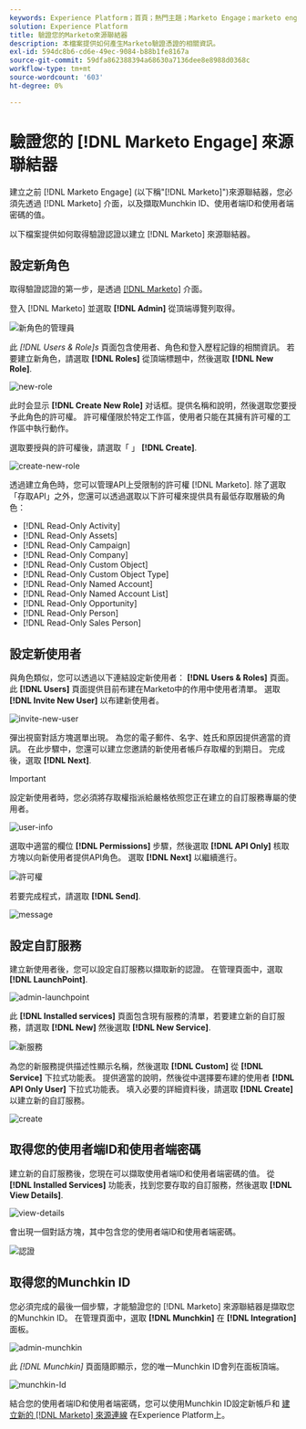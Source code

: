 ```yaml
---
keywords: Experience Platform；首頁；熱門主題；Marketo Engage；marketo engage；marketo
solution: Experience Platform
title: 驗證您的Marketo來源聯結器
description: 本檔案提供如何產生Marketo驗證憑證的相關資訊。
exl-id: 594dc8b6-cd6e-49ec-9084-b88b1fe8167a
source-git-commit: 59dfa862388394a68630a7136dee8e8988d0368c
workflow-type: tm+mt
source-wordcount: '603'
ht-degree: 0%

---
```


# 驗證您的 [!DNL Marketo Engage] 來源聯結器

建立之前 [!DNL Marketo Engage] (以下稱&quot;[!DNL Marketo]&quot;)來源聯結器，您必須先透過 [!DNL Marketo] 介面，以及擷取Munchkin ID、使用者端ID和使用者端密碼的值。

以下檔案提供如何取得驗證認證以建立 [!DNL Marketo] 來源聯結器。

## 設定新角色

取得驗證認證的第一步，是透過 [[!DNL Marketo]](https://app-sjint.marketo.com/#MM0A1) 介面。

登入 [!DNL Marketo] 並選取 **[!DNL Admin]** 從頂端導覽列取得。

![新角色的管理員](../images/marketo/home.png)

此 *[!DNL Users & Role]s* 頁面包含使用者、角色和登入歷程記錄的相關資訊。 若要建立新角色，請選取 **[!DNL Roles]** 從頂端標題中，然後選取 **[!DNL New Role]**.

![new-role](../images/marketo/new-role.png)

此时会显示 **[!DNL Create New Role]** 对话框。提供名稱和說明，然後選取您要授予此角色的許可權。 許可權僅限於特定工作區，使用者只能在其擁有許可權的工作區中執行動作。

選取要授與的許可權後，請選取「 」 **[!DNL Create]**.

![create-new-role](../images/marketo/create-new-role.png)

透過建立角色時，您可以管理API上受限制的許可權 [!DNL Marketo]. 除了選取「存取API」之外，您還可以透過選取以下許可權來提供具有最低存取層級的角色：

* [!DNL Read-Only Activity]
* [!DNL Read-Only Assets]
* [!DNL Read-Only Campaign]
* [!DNL Read-Only Company]
* [!DNL Read-Only Custom Object]
* [!DNL Read-Only Custom Object Type]
* [!DNL Read-Only Named Account]
* [!DNL Read-Only Named Account List]
* [!DNL Read-Only Opportunity]
* [!DNL Read-Only Person]
* [!DNL Read-Only Sales Person]

## 設定新使用者

與角色類似，您可以透過以下連結設定新使用者： **[!DNL Users & Roles]** 頁面。 此 **[!DNL Users]** 頁面提供目前布建在Marketo中的作用中使用者清單。 選取 **[!DNL Invite New User]** 以布建新使用者。

![invite-new-user](../images/marketo/invite-new-user.png)

彈出視窗對話方塊選單出現。 為您的電子郵件、名字、姓氏和原因提供適當的資訊。 在此步驟中，您還可以建立您邀請的新使用者帳戶存取權的到期日。 完成後，選取 **[!DNL Next]**.

>[!IMPORTANT]
>
>設定新使用者時，您必須將存取權指派給嚴格依照您正在建立的自訂服務專屬的使用者。

![user-info](../images/marketo/new-user-info.png)

選取中適當的欄位 **[!DNL Permissions]** 步驟，然後選取 **[!DNL API Only]** 核取方塊以向新使用者提供API角色。 選取 **[!DNL Next]** 以繼續進行。

![許可權](../images/marketo/permissions.png)

若要完成程式，請選取 **[!DNL Send]**.

![message](../images/marketo/message.png)

## 設定自訂服務

建立新使用者後，您可以設定自訂服務以擷取新的認證。 在管理頁面中，選取 **[!DNL LaunchPoint]**.

![admin-launchpoint](../images/marketo/admin-launchpoint.png)

此 **[!DNL Installed services]** 頁面包含現有服務的清單，若要建立新的自訂服務，請選取 **[!DNL New]** 然後選取 **[!DNL New Service]**.

![新服務](../images/marketo/new-service.png)

為您的新服務提供描述性顯示名稱，然後選取 **[!DNL Custom]** 從 **[!DNL Service]** 下拉式功能表。 提供適當的說明，然後從中選擇要布建的使用者 **[!DNL API Only User]** 下拉式功能表。 填入必要的詳細資料後，請選取 **[!DNL Create]** 以建立新的自訂服務。

![create](../images/marketo/create.png)

## 取得您的使用者端ID和使用者端密碼

建立新的自訂服務後，您現在可以擷取使用者端ID和使用者端密碼的值。 從 **[!DNL Installed Services]** 功能表，找到您要存取的自訂服務，然後選取 **[!DNL View Details]**.

![view-details](../images/marketo/view-details.png)

會出現一個對話方塊，其中包含您的使用者端ID和使用者端密碼。

![認證](../images/marketo/credentials.png)

## 取得您的Munchkin ID

您必須完成的最後一個步驟，才能驗證您的 [!DNL Marketo] 來源聯結器是擷取您的Munchkin ID。 在管理頁面中，選取 **[!DNL Munchkin]** 在 **[!DNL Integration]** 面板。

![admin-munchkin](../images/marketo/admin-munchkin.png)

此 *[!DNL Munchkin]* 頁面隨即顯示，您的唯一Munchkin ID會列在面板頂端。

![munchkin-Id](../images/marketo/munchkin-id.png)

結合您的使用者端ID和使用者端密碼，您可以使用Munchkin ID設定新帳戶和 [建立新的 [!DNL Marketo] 來源連線](../../../tutorials/ui/create/adobe-applications/marketo.md) 在Experience Platform上。
